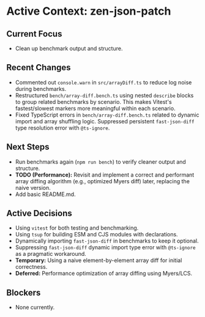 # Active Context: zen-json-patch

## Current Focus
- Clean up benchmark output and structure.

## Recent Changes
- Commented out `console.warn` in `src/arrayDiff.ts` to reduce log noise during benchmarks.
- Restructured `bench/array-diff.bench.ts` using nested `describe` blocks to group related benchmarks by scenario. This makes Vitest's fastest/slowest markers more meaningful within each scenario.
- Fixed TypeScript errors in `bench/array-diff.bench.ts` related to dynamic import and array shuffling logic. Suppressed persistent `fast-json-diff` type resolution error with `@ts-ignore`.

## Next Steps
- Run benchmarks again (`npm run bench`) to verify cleaner output and structure.
- **TODO (Performance):** Revisit and implement a correct and performant array diffing algorithm (e.g., optimized Myers diff) later, replacing the naive version.
- Add basic README.md.


## Active Decisions
- Using `vitest` for both testing and benchmarking.
- Using `tsup` for building ESM and CJS modules with declarations.
- Dynamically importing `fast-json-diff` in benchmarks to keep it optional.
- Suppressing `fast-json-diff` dynamic import type error with `@ts-ignore` as a pragmatic workaround.
- **Temporary:** Using a naive element-by-element array diff for initial correctness.
- **Deferred:** Performance optimization of array diffing using Myers/LCS.

## Blockers
- None currently.
